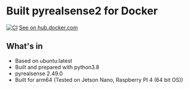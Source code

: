 # Built pyrealsense2 for Docker

[![CI](https://github.com/nixone/pyrealsense2-docker/actions/workflows/main.yml/badge.svg)](https://github.com/nixone/pyrealsense2-docker/actions/workflows/main.yml)
[See on hub.docker.com](https://hub.docker.com/repository/docker/nixone/pyrealsense2)

## What's in

* Based on ubuntu:latest
* Built and prepared with python3.8
* pyrealsense 2.49.0
* Built for arm64 (Tested on Jetson Nano, Raspberry PI 4 (64 bit OS))
